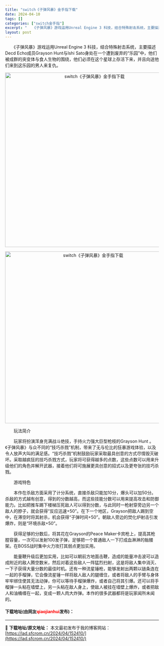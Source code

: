 ```yaml
---
title: "switch《子弹风暴》金手指下载"
date: 2024-04-10
tags: []
categories: ["switch金手指"]
excerpt: "　　《子弹风暴》游戏运用Unreal Engine 3 科技，结合特殊射击系统，主要描述Decd Echo成员Grayson Hunt与Ishi Sato身处在一个遭到废弃的&ldquo;乐园&rdquo;中，他们被成群的突变体与食人生物的围绕，他们必须在这个星球上存活下来，并且向送他们来到这乐园的&hellip;"
layout: post
---
```


 <p>　　《子弹风暴》游戏运用Unreal Engine 3 科技，结合特殊射击系统，主要描述Decd Echo成员Grayson Hunt与Ishi Sato身处在一个遭到废弃的&ldquo;乐园&rdquo;中，他们被成群的突变体与食人生物的围绕，他们必须在这个星球上存活下来，并且向送他们来到这乐园的男人来复仇。</p> <p align="center"><img align="" border="0" src="https://lad.sfcrom.cn/wp-content/uploads/2024/04/20240410_6615d68baa411.webp" width="570" alt="switch《子弹风暴》金手指下载" /></p> <p align="center"><img align="" border="0" src="https://lad.sfcrom.cn/wp-content/uploads/2024/04/20240410_6615d68d0e75c.webp" width="561" alt="switch《子弹风暴》金手指下载" /></p> <p>　　玩法简介</p> <p>　　玩家将扮演浑身充满战斗绝技，手持火力强大巨型枪枝的Grayson Hunt 。《子弹风暴》与众不同的&ldquo;技巧杀戮&rdquo;机制，带来了无与伦比的狂暴游戏体验，以及令人放声大叫的满足感。&ldquo;技巧杀戮&rdquo;机制鼓励玩家采取最具创意的方式尽情毁灭破坏。采取越疯狂的技巧杀戮方式，玩家将可获得越多的点数，这些点数可以用来升级他们的角色并解开武器，接着他们将可施展更具创意的招式以及更夸张的技巧杀戮。</p> <p>　　游戏特色</p> <p>　　本作在杀敌方面采用了计分系统，直接杀敌只能加10分，爆头可以加50分。杀敌的方式越有创意，得到的分数越高，而这些技能分数可以用来提高攻击和防御能力。比如把推车踢下楼梯压死敌人可以得到分数，与此同时一枪射穿旁边另一个敌人的脖子，就会获得&ldquo;反应迅速+50&rdquo;。在下一个地区，Grayson把敌人踢到空中，在滞空时将其射杀，机会获得&ldquo;子弹时间+50&rdquo;。朝敌人旁边的焚化炉射击引发爆炸，则是&ldquo;环境杀敌+50&rdquo;。</p> <p>　　获得足够的分数后，将其花在Grayson的Peace Maker卡宾枪上，提高其枪膛容量，一次可以发射100发子弹，足够把一个普通敌人一下打成血淋淋的骷髅架。在BOSS战时集中火力攻打其弱点更加实用。</p> <p>　　能量鞭升级后更加实用，比如可以朝前方地面击鞭，造成的能量冲击波可以造成附近的敌人腾空数米，然后对着这些敌人一阵猛烈扫射，这是将敌人集中消灭、一下子获得大量分数的最佳时机。还有一种流星锤枪，能够发射出两颗以链条连在一起的手榴弹，它会像流星锤一样将敌人敌人的腿缠住，或者将敌人的手臂与身体牢牢绑住使其无法动弹，你可以等待手榴弹爆炸，或者自己将其引爆。还可以将手榴弹一头粘在墙壁上，另一头粘在敌人身上，使敌人被挂在墙壁上爆炸，或者把敌人和油桶缠在一起，变成一颗人肉大炸弹。本作的很多武器都将是玩家闻所未闻的。</p> <p><h4>下载地址(由网友<font color="red">qiaojianhui</font>发布)：</h4></p> 

---
📖 **下载地址/原文地址：** 本文最初发布于我的博客网站：[https://lad.sfcrom.cn/2024/04/152410/](https://lad.sfcrom.cn/2024/04/152410/)
